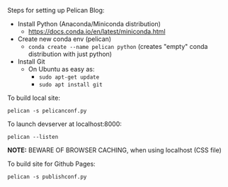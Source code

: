 Steps for setting up Pelican Blog:
- Install Python (Anaconda/Miniconda distribution)
  - https://docs.conda.io/en/latest/miniconda.html
- Create new conda env (pelican)
  - `conda create --name pelican python` (creates "empty" conda distribution with just python)
- Install Git
  - On Ubuntu as easy as:
    - `sudo apt-get update`
    - `sudo apt install git`

To build local site:
```
pelican -s pelicanconf.py
```

To launch devserver at localhost:8000:
```
pelican --listen
```

**NOTE:** BEWARE OF BROWSER CACHING, when using localhost (CSS file)

To build site for Github Pages:
```
pelican -s publishconf.py
```
